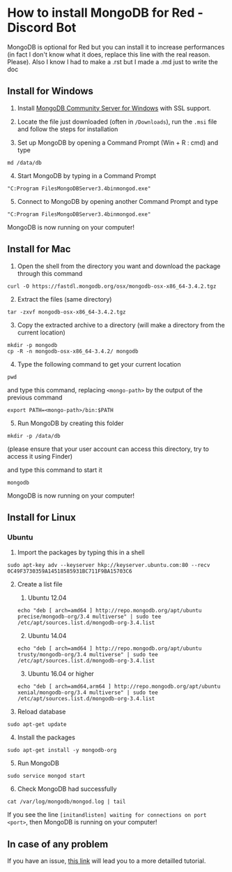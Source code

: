 # How to install MongoDB for Red - Discord Bot

MongoDB is optional for Red but you can install it to increase performances (in fact I don't know what it does, replace this line with the real reason. Please). Also I know I had to make a .rst but I made a .md just to write the doc

## Install for Windows

1. Install [MongoDB Community Server for Windows](https://www.mongodb.com/download-center#community) with SSL support.

2. Locate the file just downloaded (often in `/Downloads`), run the `.msi` file and follow the steps for installation

3. Set up MongoDB by opening a Command Prompt (Win + R : cmd) and type

```
md /data/db
```

4. Start MongoDB by typing in a Command Prompt

```
"C:Program FilesMongoDBServer3.4binmongod.exe"
```

5. Connect to MongoDB by opening another Command Prompt and type

```
"C:Program FilesMongoDBServer3.4binmongod.exe"
```

MongoDB is now running on your computer!

## Install for Mac

1. Open the shell from the directory you want and download the package through this command

```
curl -O https://fastdl.mongodb.org/osx/mongodb-osx-x86_64-3.4.2.tgz
```

2. Extract the files (same directory)

```
tar -zxvf mongodb-osx-x86_64-3.4.2.tgz
```

3. Copy the extracted archive to a directory (will make a directory from the current location)

```
mkdir -p mongodb
cp -R -n mongodb-osx-x86_64-3.4.2/ mongodb
```

4. Type the following command to get your current location
```
pwd
```

and type this command, replacing `<mongo-path>` by the output of the previous command

```
export PATH=<mongo-path>/bin:$PATH
```

5. Run MongoDB by creating this folder
```
mkdir -p /data/db
```

(please ensure that your user account can access this directory, try to access it using Finder)

and type this command to start it

```
mongodb
```

MongoDB is now running on your computer!

## Install for Linux

### Ubuntu

1. Import the packages by typing this in a shell

```
sudo apt-key adv --keyserver hkp://keyserver.ubuntu.com:80 --recv 0C49F3730359A14518585931BC711F9BA15703C6
```

2. Create a list file

    1. Ubuntu 12.04
    
    ```
    echo "deb [ arch=amd64 ] http://repo.mongodb.org/apt/ubuntu precise/mongodb-org/3.4 multiverse" | sudo tee /etc/apt/sources.list.d/mongodb-org-3.4.list
    ```

    2. Ubuntu 14.04

    ```
    echo "deb [ arch=amd64 ] http://repo.mongodb.org/apt/ubuntu trusty/mongodb-org/3.4 multiverse" | sudo tee /etc/apt/sources.list.d/mongodb-org-3.4.list
    ```

    3. Ubuntu 16.04 or higher

    ```
    echo "deb [ arch=amd64,arm64 ] http://repo.mongodb.org/apt/ubuntu xenial/mongodb-org/3.4 multiverse" | sudo tee /etc/apt/sources.list.d/mongodb-org-3.4.list
    ```

3. Reload database

```
sudo apt-get update
```

4. Install the packages

```
sudo apt-get install -y mongodb-org
```

5. Run MongoDB

```
sudo service mongod start
```

6. Check MongoDB had successfully

```
cat /var/log/mongodb/mongod.log | tail
```

If you see the line `[initandlisten] waiting for connections on port <port>`, then MongoDB is running on your computer!

## In case of any problem

If you have an issue, [this link](https://docs.mongodb.com/tutorials/) will lead you to a more detailled tutorial.
